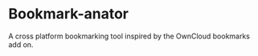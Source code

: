 # Bookmark-anator
A cross platform bookmarking tool inspired by the OwnCloud bookmarks add on. 




